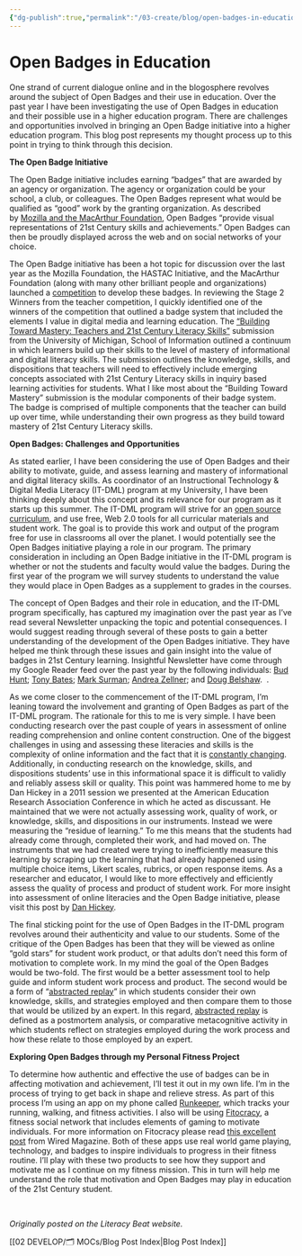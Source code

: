 ```yaml
---
{"dg-publish":true,"permalink":"/03-create/blog/open-badges-in-education/","title":"Open Badges in Education","tags":["badges","literacy","open-source"]}
---
```


# Open Badges in Education

One strand of current dialogue online and in the blogosphere revolves around the subject of Open Badges and their use in education. Over the past year I have been investigating the use of Open Badges in education and their possible use in a higher education program. There are challenges and opportunities involved in bringing an Open Badge initiative into a higher education program. This blog post represents my thought process up to this point in trying to think through this decision.

**The Open Badge Initiative**   

The Open Badge initiative includes earning “badges” that are awarded by an agency or organization. The agency or organization could be your school, a club, or colleagues. The Open Badges represent what would be qualified as “good” work by the granting organization. As described by [Mozilla and the MacArthur Foundation](https://wiki.mozilla.org/Badges/About), Open Badges “provide visual representations of 21st Century skills and achievements.” Open Badges can then be proudly displayed across the web and on social networks of your choice.

The Open Badge initiative has been a hot topic for discussion over the last year as the Mozilla Foundation, the HASTAC Initiative, and the MacArthur Foundation (along with many other brilliant people and organizations) launched a [competition](http://dmlcompetition.org/) to develop these badges. In reviewing the Stage 2 Winners from the teacher competition, I quickly identified one of the winners of the competition that outlined a badge system that included the elements I value in digital media and learning education. The [“Building Toward Mastery: Teachers and 21st Century Literacy Skills”](http://www.dmlcompetition.net/Competition/4/badges-projects.php?id=3343) submission from the University of Michigan, School of Information outlined a continuum in which learners build up their skills to the level of mastery of informational and digital literacy skills. The submission outlines the knowledge, skills, and dispositions that teachers will need to effectively include emerging concepts associated with 21st Century Literacy skills in inquiry based learning activities for students. What I like most about the “Building Toward Mastery” submission is the modular components of their badge system. The badge is comprised of multiple components that the teacher can build up over time, while understanding their own progress as they build toward mastery of 21st Century Literacy skills.

**Open Badges: Challenges and Opportunities**

As stated earlier, I have been considering the use of Open Badges and their ability to motivate, guide, and assess learning and mastery of informational and digital literacy skills. As coordinator of an Instructional Technology & Digital Media Literacy (IT-DML) program at my University, I have been thinking deeply about this concept and its relevance for our program as it starts up this summer. The IT-DML program will strive for an [open source curriculum](http://en.wikipedia.org/wiki/Open_source_curriculum), and use free, Web 2.0 tools for all curricular materials and student work. The goal is to provide this work and output of the program free for use in classrooms all over the planet. I would potentially see the Open Badges initiative playing a role in our program. The primary consideration in including an Open Badge initiative in the IT-DML program is whether or not the students and faculty would value the badges. During the first year of the program we will survey students to understand the value they would place in Open Badges as a supplement to grades in the courses.

The concept of Open Badges and their role in education, and the IT-DML program specifically, has captured my imagination over the past year as I’ve read several Newsletter unpacking the topic and potential consequences. I would suggest reading through several of these posts to gain a better understanding of the development of the Open Badges initiative. They have helped me think through these issues and gain insight into the value of badges in 21st Century learning. Insightful Newsletter have come through my Google Reader feed over the past year by the following individuals: [Bud Hunt](http://budtheteacher.com/blog/2011-09-16/digging-out-my-sash/); [Tony Bates](http://www.tonybates.ca/2011-09-17/about-mozilla-badges/); [Mark Surman](http://commonspace.wordpress.com/2011-10-05/mozilla-learning-summary/); [Andrea Zellner](http://www.andrea-zellner.com/archives/862); and [Doug Belshaw](http://dmlcentral.net/blog/doug-belshaw/gaining-some-perspective-badges-lifelong-learning).  .

As we come closer to the commencement of the IT-DML program, I’m leaning toward the involvement and granting of Open Badges as part of the IT-DML program. The rationale for this to me is very simple. I have been conducting research over the past couple of years in assessment of online reading comprehension and online content construction. One of the biggest challenges in using and assessing these literacies and skills is the complexity of online information and the fact that it is [constantly changing](http://www.readingonline.org/newliteracies/leu/). Additionally, in conducting research on the knowledge, skills, and dispositions students’ use in this informational space it is difficult to validly and reliably assess skill or quality. This point was hammered home to me by Dan Hickey in a 2011 session we presented at the American Education Research Association Conference in which he acted as discussant. He maintained that we were not actually assessing work, quality of work, or knowledge, skills, and dispositions in our instruments. Instead we were measuring the “residue of learning.” To me this means that the students had already come through, completed their work, and had moved on. The instruments that we had created were trying to inefficiently measure this learning by scraping up the learning that had already happened using multiple choice items, Likert scales, rubrics, or open response items. As a researcher and educator, I would like to more effectively and efficiently assess the quality of process and product of student work. For more insight into assessment of online literacies and the Open Badge initiative, please visit this post by [Dan Hickey](http://hastac.org/blogs/dthickey/2012-03-18/some-things-about-assessment-badge-developers-might-find-helpful).

The final sticking point for the use of Open Badges in the IT-DML program revolves around their authenticity and value to our students. Some of the critique of the Open Badges has been that they will be viewed as online “gold stars” for student work product, or that adults don’t need this form of motivation to complete work. In my mind the goal of the Open Badges would be two-fold. The first would be a better assessment tool to help guide and inform student work process and product. The second would be a form of “[abstracted replay](http://web.media.mit.edu/~mres/readings/Collins_ComputerAsAToolForLearningThroughReflection.pdf)” in which students consider their own knowledge, skills, and strategies employed and then compare them to those that would be utilized by an expert. In this regard, [abstracted replay](http://udel.edu/~jconway/EDST666.htm) is defined as a postmortem analysis, or comparative metacognitive activity in which students reflect on strategies employed during the work process and how these relate to those employed by an expert.

**Exploring Open Badges through my Personal Fitness Project**

To determine how authentic and effective the use of badges can be in affecting motivation and achievement, I’ll test it out in my own life. I’m in the process of trying to get back in shape and relieve stress. As part of this process I’m using an app on my phone called [Runkeeper](http://runkeeper.com/home), which tracks your running, walking, and fitness activities. I also will be using [Fitocracy](http://www.fitocracy.com/), a fitness social network that includes elements of gaming to motivate individuals. For more information on Fitocracy please read [this excellent post](http://www.wired.com/geekdad/2011/10/get-fit-earning-achievements-leveling-up-and-accepting-quests/all/1) from Wired Magazine. Both of these apps use real world game playing, technology, and badges to inspire individuals to progress in their fitness routine. I’ll play with these two products to see how they support and motivate me as I continue on my fitness mission. This in turn will help me understand the role that motivation and Open Badges may play in education of the 21st Century student.

 

_Originally posted on the Literacy Beat website._

[[02 DEVELOP/🗂️ MOCs/Blog Post Index\|Blog Post Index]]